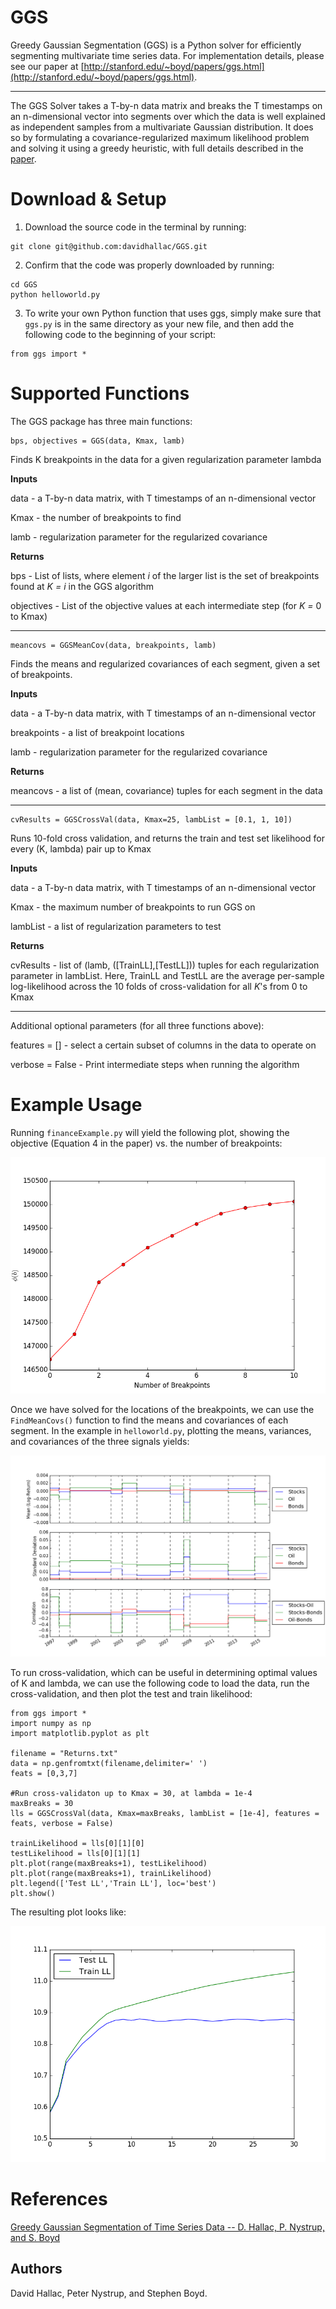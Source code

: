 # GGS
Greedy Gaussian Segmentation (GGS) is a Python solver for efficiently segmenting multivariate time series data. For implementation details, please see our paper at [http://stanford.edu/~boyd/papers/ggs.html](http://stanford.edu/~boyd/papers/ggs.html).

----

The GGS Solver takes a T-by-n data matrix and breaks the T timestamps on an n-dimensional vector into segments over which the data is well explained as independent samples from a multivariate Gaussian distribution. It does so by formulating a covariance-regularized maximum likelihood problem and solving it using a greedy heuristic, with full details described in the [paper](http://stanford.edu/~boyd/papers/ggs.html).


Download & Setup
======================

  1. Download the source code in the terminal by running:
```
git clone git@github.com:davidhallac/GGS.git
```
  2. Confirm that the code was properly downloaded by running:
```
cd GGS
python helloworld.py
```
  3. To write your own Python function that uses ggs, simply make sure that `ggs.py` is in the same directory as your new file, and then add the following code to the beginning of your script:
```
from ggs import *
```


Supported Functions
======================

The GGS package has three main functions:

```
bps, objectives = GGS(data, Kmax, lamb)
```

Finds K breakpoints in the data for a given regularization parameter lambda

**Inputs**

data - a T-by-n data matrix, with T timestamps of an n-dimensional vector

Kmax - the number of breakpoints to find

lamb - regularization parameter for the regularized covariance

**Returns**

bps - List of lists, where element *i* of the larger list is the set of breakpoints found at *K = i* in the GGS algorithm

objectives - List of the objective values at each intermediate step (for *K =* 0 to Kmax)


----

```
meancovs = GGSMeanCov(data, breakpoints, lamb)
```

Finds the means and regularized covariances of each segment, given a set of breakpoints.

**Inputs**

data - a T-by-n data matrix, with T timestamps of an n-dimensional vector

breakpoints - a list of breakpoint locations

lamb - regularization parameter for the regularized covariance

**Returns**

meancovs - a list of (mean, covariance) tuples for each segment in the data

----


```
cvResults = GGSCrossVal(data, Kmax=25, lambList = [0.1, 1, 10])
```

Runs 10-fold cross validation, and returns the train and test set likelihood for every (K, lambda) pair up to Kmax

**Inputs**

data - a T-by-n data matrix, with T timestamps of an n-dimensional vector

Kmax - the maximum number of breakpoints to run GGS on

lambList - a list of regularization parameters to test

**Returns**

cvResults - list of (lamb, ([TrainLL],[TestLL])) tuples for each regularization parameter in lambList. Here, TrainLL and TestLL are the average per-sample log-likelihood across the 10 folds of cross-validation for all *K*'s from 0 to Kmax

----

Additional optional parameters (for all three functions above): 

features = [] - select a certain subset of columns in the data to operate on

verbose = False - Print intermediate steps when running the algorithm


Example Usage
======================

Running `financeExample.py` will yield the following plot, showing the objective (Equation 4 in the paper) vs. the number of breakpoints:

![Objective vs. # of breakpoints](Images/helloworld.png)

Once we have solved for the locations of the breakpoints, we can use the `FindMeanCovs()` function to find the means and covariances of each segment. In the example in `helloworld.py`, plotting the means, variances, and covariances of the three signals yields:

![Means and covariances over time](Images/threeSignals.png)

To run cross-validation, which can be useful in determining optimal values of K and lambda, we can use the following code to load the data, run the cross-validation, and then plot the test and train likelihood:
```
from ggs import *
import numpy as np
import matplotlib.pyplot as plt

filename = "Returns.txt"
data = np.genfromtxt(filename,delimiter=' ')
feats = [0,3,7]

#Run cross-validaton up to Kmax = 30, at lambda = 1e-4
maxBreaks = 30
lls = GGSCrossVal(data, Kmax=maxBreaks, lambList = [1e-4], features = feats, verbose = False)

trainLikelihood = lls[0][1][0]
testLikelihood = lls[0][1][1]
plt.plot(range(maxBreaks+1), testLikelihood)
plt.plot(range(maxBreaks+1), trainLikelihood)
plt.legend(['Test LL','Train LL'], loc='best')
plt.show()
```
The resulting plot looks like:

![Test and train likelihood](Images/likelihood.png)





References
==========
[Greedy Gaussian Segmentation of Time Series Data -- D. Hallac, P. Nystrup, and S. Boyd][ggs]



[ggs]: http://stanford.edu/~boyd/papers/ggs.html "Greedy Gaussian Segmentation of Time Series Data -- D. Hallac, P. Nystrup, and S. Boyd"


Authors
------
David Hallac, Peter Nystrup, and Stephen Boyd.



